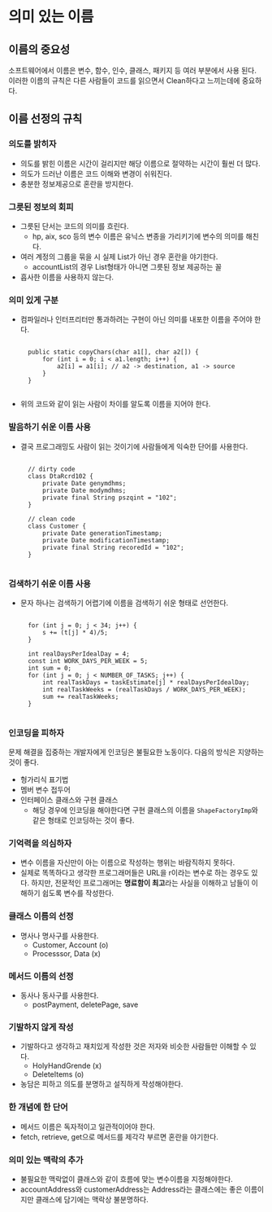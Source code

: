 # 의미 있는 이름

## 이름의 중요성
소프트웨어에서 이름은 변수, 함수, 인수, 클래스, 패키지 등 여러 부분에서 사용 된다. 이러한 이름의 규칙은 다른 사람들이 코드를 읽으면서 Clean하다고 느끼는데에 중요하다.


## 이름 선정의 규칙

### 의도를 밝히자
- 의도를 밝힌 이름은 시간이 걸리지만 해당 이름으로 절약하는 시간이 훨씬 더 많다.
- 의도가 드러난 이름은 코드 이해와 변경이 쉬워진다.
- 충분한 정보제공으로 혼란을 방지한다.


### 그릇된 정보의 회피
- 그릇된 단서는 코드의 의미를 흐린다.
  - hp, aix, sco 등의 변수 이름은 유닉스 변종을 가리키기에 변수의 의미를 해친다.
- 여러 계정의 그룹을 묶을 시 실제 List가 아닌 경우 혼란을 야기한다.
    - accountList의 경우 List형태가 아니면 그릇된 정보 제공하는 꼴
- 흡사한 이름을 사용하지 않는다.

### 의미 있게 구분
- 컴파일러나 인터프리터만 통과하려는 구현이 아닌 의미를 내포한 이름을 주어야 한다.

    <pre><code>
    public static copyChars(char a1[], char a2[]) {
        for (int i = 0; i < a1.length; i++) {
            a2[i] = a1[i]; // a2 -> destination, a1 -> source
        }
    }
    </code></pre>
- 위의 코드와 같이 읽는 사람이 차이를 알도록 이름을 지어야 한다.

### 발음하기 쉬운 이름 사용
- 결국 프로그래밍도 사람이 읽는 것이기에 사람들에게 익숙한 단어를 사용한다.
    <pre><code>
    // dirty code
    class DtaRcrd102 {
        private Date genymdhms;
        private Date modymdhms;
        private final String pszqint = "102";
    }

    // clean code
    class Customer {
        private Date generationTimestamp;
        private Date modificationTimestamp;
        private final String recoredId = "102";
    }
    </code></pre>

### 검색하기 쉬운 이름 사용
- 문자 하나는 검색하기 어렵기에 이름을 검색하기 쉬운 형태로 선언한다.
    <pre><code>
    for (int j = 0; j < 34; j++) {
        s += (t[j] * 4)/5;
    }

    int realDaysPerIdealDay = 4;
    const int WORK_DAYS_PER_WEEK = 5;
    int sum = 0;
    for (int j = 0; j < NUMBER_OF_TASKS; j++) {
        int realTaskDays = taskEstimate[j] * realDaysPerIdealDay;
        int realTaskWeeks = (realTaskDays / WORK_DAYS_PER_WEEK);
        sum += realTaskWeeks;
    }
    </code></pre>

### 인코딩을 피하자
문제 해결을 집중하는 개발자에게 인코딩은 불필요한 노동이다.
다음의 방식은 지양하는 것이 좋다.
- 헝가리식 표기법
- 멤버 변수 접두어
- 인터페이스 클래스와 구현 클래스
  - 해당 경우에 인코딩을 해야한다면 구현 클래스의 이름을 `ShapeFactoryImp`와 같은 형태로 인코딩하는 것이 좋다.

### 기억력을 의심하자
- 변수 이름을 자신만이 아는 이름으로 작성하는 행위는 바람직하지 못하다.
- 실제로 똑똑하다고 생각한 프로그래머들은 URL을 r이라는 변수로 하는 경우도 있다. 하지만, 전문적인 프로그래머는 **명료함이 최고**라는 사실을 이해하고 남들이 이해하기 쉽도록 변수를 작성한다.

### 클래스 이름의 선정
- 명사나 명사구를 사용한다.
  - Customer, Account (o)
  - Processsor, Data (x)
### 메서드 이름의 선정
- 동사나 동사구를 사용한다.
  - postPayment, deletePage, save 

### 기발하지 않게 작성
- 기발하다고 생각하고 재치있게 작성한 것은 저자와 비슷한 사람들만 이해할 수 있다.
  - HolyHandGrende (x)
  - DeleteItems (o)
- 농담은 피하고 의도를 분명하고 설직하게 작성해야한다.

### 한 개념에 한 단어
- 메서드 이름은 독자적이고 일관적이어야 한다.
- fetch, retrieve, get으로 메서드를 제각각 부르면 혼란을 야기한다.

### 의미 있는 맥락의 추가
- 불필요한 맥락없이 클래스와 같이 흐름에 맞는 변수이름을 지정해야한다.
- accountAddress와 customerAddress는 Address라는 클래스에는 좋은 이름이지만 클래스에 담기에는 맥락상 불분명하다.
